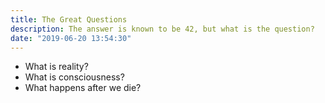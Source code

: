 ```yaml
---
title: The Great Questions
description: The answer is known to be 42, but what is the question?
date: "2019-06-20 13:54:30"
---
```


* What is reality?
* What is consciousness?
* What happens after we die?

